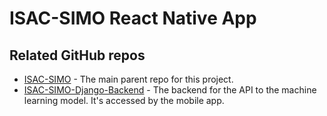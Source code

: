 # ISAC-SIMO React Native App

## Related GitHub repos

* [ISAC-SIMO](https://github.com/Call-for-Code/ISAC-SIMO) - The main parent repo for this project.
* [ISAC-SIMO-Django-Backend](https://github.com/Call-for-Code/ISAC-SIMO-Django-Backend) - The backend for the API to the machine learning model. It's accessed by the mobile app.
